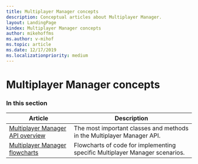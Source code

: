 ```yaml
---
title: Multiplayer Manager concepts
description: Conceptual articles about Multiplayer Manager.
layout: LandingPage
kindex: Multiplayer Manager concepts
author: mikehoffms
ms.author: v-mihof
ms.topic: article
ms.date: 12/17/2019
ms.localizationpriority: medium
---
```


# Multiplayer Manager concepts


### In this section

| Article | Description |
|---------|-------------|
| [Multiplayer Manager API overview](live-multiplayer-manager-api-overview.md) | The most important classes and methods in the Multiplayer Manager API. |
| [Multiplayer Manager flowcharts](flowcharts/live-mm-flowcharts-nav.md) | Flowcharts of code for implementing specific Multiplayer Manager scenarios. |
